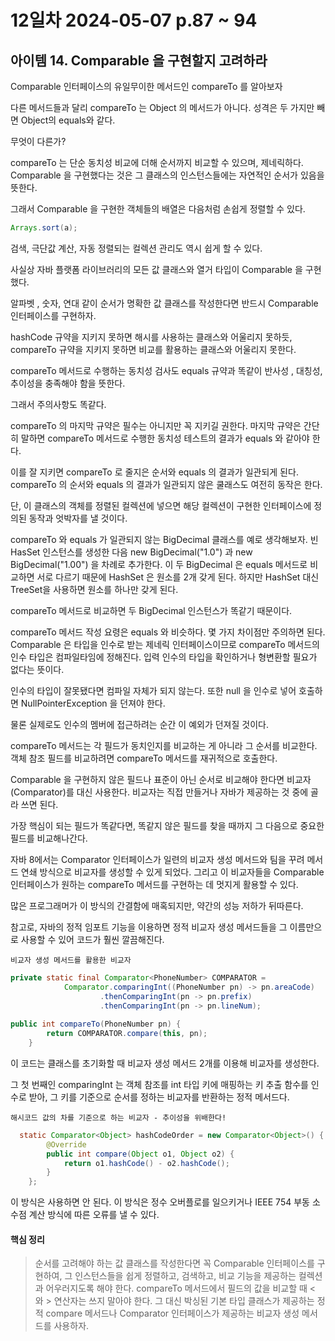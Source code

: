# 12일차 2024-05-07 p.87 ~ 94

## 아이템 14. Comparable 을 구현할지 고려하라

Comparable 인터페이스의 유일무이한 메서드인 compareTo 를 알아보자

다른 메서드들과 달리 compareTo 는 Object 의 메서드가 아니다.
성격은 두 가지만 빼면 Object의 equals와 같다.

무엇이 다른가?

compareTo 는 단순 동치성 비교에 더해 순서까지 비교할 수 있으며,
제네릭하다. Comparable 을 구현했다는 것은 그 클래스의
인스턴스들에는 자연적인 순서가 있음을 뜻한다. 

그래서 Comparable 을 구현한 객체들의 배열은 다음처럼 손쉽게 정렬할 수 있다.

```java
Arrays.sort(a);
```

검색, 극단값 계산, 자동 정렬되는 컬렉션 관리도 역시 쉽게 할 수 있다.

사실상 자바 플랫폼 라이브러리의 모든 값 클래스와 열거 타입이 
Comparable 을 구현했다.

알파벳 , 숫자, 연대 같이 순서가 명확한 값 클래스를 작성한다면
반드시 Comparable 인터페이스를 구현하자.

hashCode 규약을 지키지 못하면 해시를 사용하는 클래스와
어울리지 못하듯, compareTo 규약을 지키지 못하면
비교를 활용하는 클래스와 어울리지 못한다.

compareTo 메서드로 수행하는 동치성 검사도 equals 규약과 똑같이
반사성 , 대칭성, 추이성을 충족해야 함을 뜻한다. 

그래서 주의사항도 똑같다.

compareTo 의 마지막 규약은 필수는 아니지만 꼭 지키길 권한다. 
마지막 규약은 간단히 말하면 compareTo 메서드로 수행한
동치성 테스트의 결과가 equals 와 같아야 한다. 

이를 잘 지키면 compareTo 로 줄지은 순서와 equals 의 결과가 일관되게 된다.
compareTo 의 순서와 equals 의 결과가 일관되지 않은 쿨래스도 여전히 동작은 한다.

단, 이 클래스의 객체를 정렬된 컬렉션에 넣으면 해당 컬렉션이 구현한 인터페이스에 정의된
동작과 엇박자를 낼 것이다.

compareTo 와 equals 가 일관되지 않는 BigDecimal 클래스를 예로 생각해보자.
빈 HasSet 인스턴스를 생성한 다음  new BigDecimal("1.0") 과 new BigDecimal("1.00") 을
차례로 추가한다. 이 두 BigDecimal 은 equals 메서드로 비교하면 
서로 다르기 때문에  HashSet 은 원소를 2개 갖게 된다.
하지만 HashSet 대신 TreeSet을 사용하면 원소를 하나만 갖게 된다.

compareTo 메서드로 비교하면 두 BigDecimal 인스턴스가 똑같기 때문이다.

compareTo 메서드 작성 요령은 equals 와 비슷하다. 몇 가지 차이점만 주의하면 된다. 
Comparable 은 타입을 인수로 받는 제네릭 인터페이스이므로 compareTo 메서드의
인수 타입은 컴파일타임에 정해진다. 입력 인수의 타입을 확인하거나 형변환할 필요가 없다는 뜻이다.

인수의 타입이 잘못됐다면 컴파일 자체가 되지 않는다.
또한 null 을 인수로 넣어 호출하면 NullPointerException 을 던져야 한다.

물론 실제로도 인수의 멤버에 접근하려는 순간 이 예외가 던져질 것이다.

compareTo 메서드는 각 필드가 동치인지를 비교하는 게 아니라 
그 순서를 비교한다. 객체 참조 필드를 비교하려면 compareTo 메서드를 재귀적으로 호출한다.

Comparable 을 구현하지 않은 필드나 표준이 아닌 순서로 비교해야 한다면
비교자(Comparator)를 대신 사용한다. 비교자는 직접 만들거나 자바가 제공하는 것 중에
골라 쓰면 된다.

가장 핵심이 되는 필드가 똑같다면, 똑같지 않은 필드를 찾을 때까지 그 다음으로 중요한 필드를 비교해나간다.

자바 8에서는 Comparator 인터페이스가 일련의 비교자 생성 메서드와 팀을 꾸려
메서드 연쇄 방식으로 비교자를 생성할 수 있게 되었다. 
그리고 이 비교자들을 Comparable 인터페이스가 원하는 compareTo 
메서드를 구현하는 데 멋지게 활용할 수 있다. 

많은 프로그래머가 이 방식의 간결함에 매혹되지만, 약간의 성능 저하가 뒤따른다.

참고로, 자바의 정적 임포트 기능을 이용하면 정적 비교자 생성 메서드들을 그 이름만으로 사용할 수 있어
코드가 훨씬 깔끔해진다.

`비교자 생성 메서드를 활용한 비교자`

```java
private static final Comparator<PhoneNumber> COMPARATOR = 
            Comparator.comparingInt((PhoneNumber pn) -> pn.areaCode)
                    .thenComparingInt(pn -> pn.prefix)
                    .thenComparingInt(pn -> pn.lineNum);
    
public int compareTo(PhoneNumber pn) {
        return COMPARATOR.compare(this, pn);
    }
```

이 코드는 클래스를 초기화할 때 비교자  생성 메서드 2개를 이용해 
비교자를 생성한다.

그 첫 번째인 comparingInt 는 객체 참조를 int 타입 키에 매핑하는
키 추출 함수를 인수로 받아, 그 키를 기준으로 순서를 정하는
비교자를 반환하는 정적 메서드다.


`해시코드 값의 차를 기준으로 하는 비교자 - 추이성을 위배한다!`

```java
  static Comparator<Object> hashCodeOrder = new Comparator<Object>() {
        @Override
        public int compare(Object o1, Object o2) {
            return o1.hashCode() - o2.hashCode();
        }
    };
```

이 방식은 사용하면 안 된다. 이 방식은 정수 오버플로를 일으키거나
IEEE 754 부동 소수점 계산 방식에 따른 오류를 낼 수 있다.


#### 핵심 정리

> 순서를 고려해야 하는 값 클래스를 작성한다면
> 꼭 Comparable 인터페이스를 구현하여, 그 인스턴스들을 쉽게 정렬하고,
> 검색하고, 비교 기능을 제공하는 컬렉션과 어우러지도록 해야 한다. compareTo 메서드에서 
> 필드의 값을 비교할 때 < 와 > 연산자는 쓰지 말아야 한다.
> 그 대신 박싱된 기본 타입 클래스가 제공하는 정적 compare 메서드나
> Comparator 인터페이스가 제공하는 비교자 생성 메서드를 사용하자.


